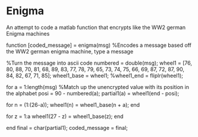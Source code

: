 Enigma
======

An attempt to code a matlab function that encrypts like the WW2 german Enigma machines


function [coded_message] = enigma(msg)
%Encodes a message based off the WW2 german enigma machine, type a message

%Turn the message into ascii code
numbered = double(msg);
wheel1 = [76, 80, 88, 70, 81, 68, 89, 83, 77, 78, 79, 65, 73, 74, 75, 66, 69, 87, 72, 87, 90, 84, 82, 67, 71, 85];
wheel1_base = wheel1;
%wheel1_end = fliplr(wheel1);

for a = 1:length(msg)
   %Match up the unencrypted value with its position in the alphabet
   posi = 90 - numbered(a);
   partial1(a) = wheel1(end - posi);
   
   for n = (1:(26-a));
       wheel1(n) = wheel1_base(n + a);
   end
   
   for z = 1:a
       wheel1(27 - z) = wheel1_base(z);
   end
   
end
final = char(partial1);
coded_message = final;